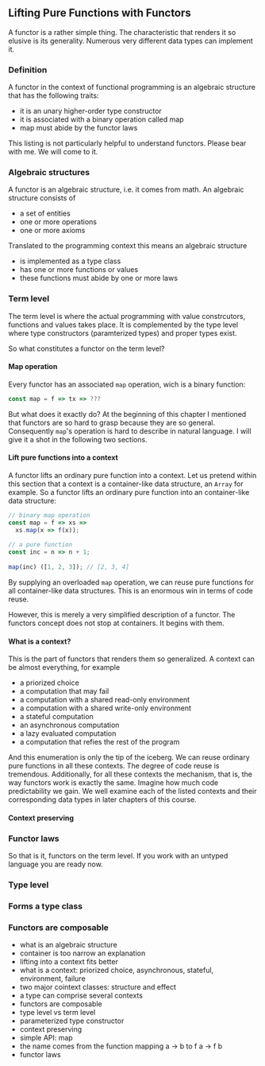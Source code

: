## Lifting Pure Functions with Functors

A functor is a rather simple thing. The characteristic that renders it so elusive is its generality. Numerous very different data types can implement it.

### Definition

A functor in the context of functional programming is an algebraic structure that has the following traits:

* it is an unary higher-order type constructor
* it is associated with a binary operation called map
* map must abide by the functor laws

This listing is not particularly helpful to understand functors. Please bear with me. We will come to it.

### Algebraic structures

A functor is an algebraic structure, i.e. it comes from math. An algebraic structure consists of

* a set of entities
* one or more operations
* one or more axioms

Translated to the programming context this means an algebraic structure

* is implemented as a type class
* has one or more functions or values
* these functions must abide by one or more laws

### Term level

The term level is where the actual programming with value constrcutors, functions and values takes place. It is complemented by the type level where type constructors (paramterized types) and proper types exist.

So what constitutes a functor on the term level?

#### Map operation

Every functor has an associated `map` operation, wich is a binary function:

```javascript
const map = f => tx => ???
```

But what does it exactly do? At the beginning of this chapter I mentioned that functors are so hard to grasp because they are so general. Consequently `map`'s operation is hard to describe in natural language. I will give it a shot in the following two sections.

#### Lift pure functions into a context

A functor lifts an ordinary pure function into a context. Let us pretend within this section that a context is a container-like data structure, an `Array` for example. So a functor lifts an ordinary pure function into an container-like data structure:

```javascript
// binary map operation
const map = f => xs =>
  xs.map(x => f(x));
  
// a pure function
const inc = n => n + 1;
  
map(inc) ([1, 2, 3]); // [2, 3, 4]
```
By supplying an overloaded `map` operation, we can reuse pure functions for all container-like data structures. This is an enormous win in terms of code reuse.

However, this is merely a very simplified description of a functor. The functors concept does not stop at containers. It begins with them.

#### What is a context?

This is the part of functors that renders them so generalized. A context can be almost everything, for example

* a priorized choice
* a computation that may fail
* a computation with a shared read-only environment
* a computation with a shared write-only environment
* a stateful computation
* an asynchronous computation
* a lazy evaluated computation
* a computation that refies the rest of the program

And this enumeration is only the tip of the iceberg. We can reuse ordinary pure functions in all these contexts. The degree of code reuse is tremendous. Additionally, for all these contexts the mechanism, that is, the way functors work is exactly the same. Imagine how much code predictability we gain. We well examine each of the listed contexts and their corresponding data types in later chapters of this course.

#### Context preserving

### Functor laws

So that is it, functors on the term level. If you work with an untyped language you are ready now.

### Type level

### Forms a type class

### Functors are composable




* what is an algebraic structure
* container is too narrow an explanation
* lifting into a context fits better
* what is a context: priorized choice, asynchronous, stateful, environment, failure
* two major cointext classes: structure and effect
* a type can comprise several contexts
* functors are composable
* type level vs term level
* parameterized type constructor
* context preserving
* simple API: map
* the name comes from the function mapping a -> b to f a -> f b
* functor laws
